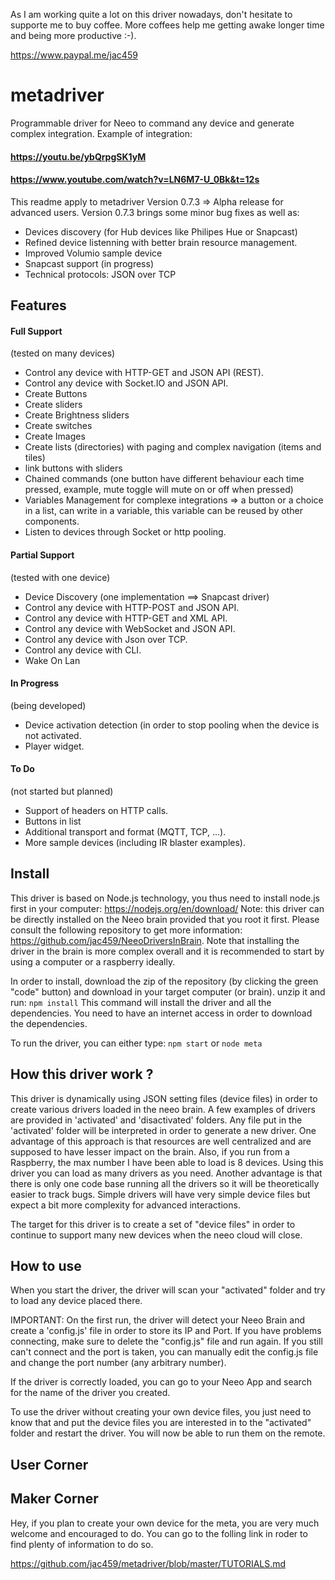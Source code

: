 As I am working quite a lot on this driver nowadays, don't hesitate to supporte me to buy coffee. More coffees help me getting awake longer time and being more productive :-). 

https://www.paypal.me/jac459

# metadriver
Programmable driver for Neeo to command any device and generate complex integration.
Example of integration:
#### https://youtu.be/ybQrpgSK1yM

#### https://www.youtube.com/watch?v=LN6M7-U_0Bk&t=12s

This readme apply to metadriver Version 0.7.3 => Alpha release for advanced users.
Version 0.7.3 brings some minor bug fixes as well as:
- Devices discovery (for Hub devices like Philipes Hue or Snapcast)
- Refined device listenning with better brain resource management.
- Improved Volumio sample device
- Snapcast support (in progress)
- Technical protocols: JSON over TCP

## Features
#### Full Support
(tested on many devices)

- Control any device with HTTP-GET and JSON API (REST).
- Control any device with Socket.IO and JSON API.
- Create Buttons
- Create sliders 
- Create Brightness sliders
- Create switches 
- Create Images 
- Create lists (directories) with paging and complex navigation (items and tiles)
- link buttons with sliders
- Chained commands (one button have different behaviour each time pressed, example, mute toggle will mute on or off when pressed)
- Variables Management for complexe integrations => a button or a choice in a list, can write in a variable, this variable can be reused by other components.
- Listen to devices through Socket or http pooling.

#### Partial Support
(tested with one device)

- Device Discovery (one implementation ==> Snapcast driver)
- Control any device with HTTP-POST and JSON API.
- Control any device with HTTP-GET and XML API.
- Control any device with WebSocket and JSON API.
- Control any device with Json over TCP.
- Control any device with CLI.
- Wake On Lan

#### In Progress
(being developed)
- Device activation detection (in order to stop pooling when the device is not activated.
- Player widget.

#### To Do
(not started but planned)
- Support of headers on HTTP calls.
- Buttons in list
- Additional transport and format (MQTT, TCP, ...).
- More sample devices (including IR blaster examples).

## Install

This driver is based on Node.js technology, you thus need to install node.js first in your computer: https://nodejs.org/en/download/
Note: this driver can be directly installed on the Neeo brain provided that you root it first. Please consult the following repository to get more information: https://github.com/jac459/NeeoDriversInBrain.
Note that installing the driver in the brain is more complex overall and it is recommended to start by using a computer or a raspberry ideally.

In order to install, download the zip of the repository (by clicking the green "code" button) and download in your target computer (or brain).
unzip it and run:
```npm install```
This command will install the driver and all the dependencies. You need to have an internet access in order to download the dependencies.

To run the driver, you can either type:
```npm start```
or
```node meta```

## How this driver work ?

This driver is dynamically using JSON setting files (device files) in order to create various drivers loaded in the neeo brain.
A few examples of drivers are provided in 'activated' and 'disactivated' folders.
Any file put in the 'activated' folder will be interpreted in order to generate a new driver.
One advantage of this approach is that resources are well centralized and are supposed to have lesser impact on the brain.
Also, if you run from a Raspberry, the max number I have been able to load is 8 devices. Using this driver you can load as many drivers as you need.
Another advantage is that there is only one code base running all the drivers so it will be theoretically easier to track bugs.
Simple drivers will have very simple device files but expect a bit more complexity for advanced interactions.

The target for this driver is to create a set of "device files" in order to continue to support many new devices when the neeo cloud will close.

## How to use

When you start the driver, the driver will scan your "activated" folder and try to load any device placed there.
 
IMPORTANT: On the first run, the driver will detect your Neeo Brain and create a 'config.js' file in order to store its IP and Port. If you have problems connecting, make sure to delete the "config.js" file and run again. If you  still can't connect and the port is taken, you can manually edit the config.js file and change the port number (any arbitrary number). 

If the driver is correctly loaded, you can go to your Neeo App and search for the name of the driver you created.

To use the driver without creating your own device files, you just need to know that and put the device files you are interested in to the "activated" folder and restart the driver. You will now be able to run them on the remote.

## User Corner

## Maker Corner

Hey, if you plan to create your own device for the meta, you are very much welcome and encouraged to do. You can go to the folling link in roder to find plenty of information to do so.

https://github.com/jac459/metadriver/blob/master/TUTORIALS.md
